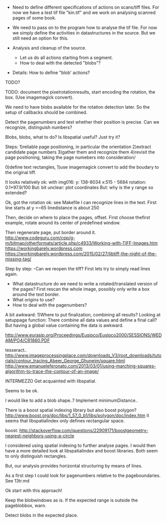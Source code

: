 
* Need to define different specifications of actions on scans/tiff files.
  For now we have a test tif file "kin.tif" and we work on analysing
  scanned pages of some book.

* We need to pass on to the program how to analyse the tif file.
  For now we simply define the activities in datastructures in the source.
  But we still need an option for this.

* Analysis and cleanup of the source.
  * Let us do all actions starting from a segment.
  * How to deal with the detected "blobs"?
* Details: How to define "blob' actions?
  

TODO?


TODO: document the pixelrotationresults, start encoding the rotation, the
box. (Use imagemagick convert).

We need to have blobs available for the rotation detection later.
So the setup of callbacks should be combined.

Detect the pagenumbers and test whether their position is precise.
Can we recognize, distinguish numbers?

Blobs, blobs, what to do?
Is libspatial useful?
Just try it?

Steps:
1)reliable page positioning, in particular the orientation
2)extract candidate page numbers
3)gather them and recognize them
4)revisit the page positioning, taking the page numebers into consideration/

0)define text rectangles,
1)use imagemagick convert to add the boudary to the original tiff. 

It looks relatively ok:
with img016:
y: 138-8034
x:515 - 5684
rotation: 0.1*97.9/100
But: bit unclear: plot coordinates
But: why is the y range so extended?

Ok, got the rotation ok: see Makefile
I can recognize lines in the text.
First line starts at y =~65  linedistance is about 250



Then, decide on where to place the pages, offset.
First choose thefirst example, rotate around its center of predefined 
window.

Then regenerate page, put border around it.
http://www.codeguru.com/cpp/g-m/bitmap/otherformats/article.php/c4933/Working-with-TIFF-Images.htm
https://workingbarely.wordpress.com
https://workingbarely.wordpress.com/2015/02/27/libtiff-the-night-of-the-missing-tag/

Step by step:
-Can we reopen the tiff?
    First lets try to simply read lines again.
- What datastructure do we need to write a rotated/translated version of
the pages?
    First rescan the whole image, possibly only write a box around the
    text border.
- What origins to use?
- How to deal with the pagenumbers?

A bit awkward:
1)Where to put finalization, combining all results?
Looking at setuppage function:
There combine all data values and define a final call?
But having a global value containing the data is awkward.


http://www.eurasip.org/Proceedings/Eusipco/Eusipco2000/SESSIONS/WEDAM/PO4/CR1860.PDF

tesseract..
http://www.imageprocessingplace.com/downloads_V3/root_downloads/tutorials/contour_tracing_Abeer_George_Ghuneim/square.html
http://www.emanueleferonato.com/2013/03/01/using-marching-squares-algorithm-to-trace-the-contour-of-an-image/

INTERMEZZO
Get acquainted with libspatial.

Seems to be ok.

I would like to add a blob shape..?
Implement minimumDistance..


There is a boost spatial indexing library but also boost polygon?
http://www.boost.org/doc/libs/1_57_0_b1/libs/polygon/doc/index.htm
it seems that libspatialindex only defines rectangular space.

boost:
http://stackoverflow.com/questions/22909171/boostgeometry-nearest-neighbors-using-a-circle


I considered using spatial indexing to further analyse pages.
I would then have a more detailed look at libspatialindex and boost libraries.
Both seem to only distinguish rectangles.

But, our analysis provides horizontal structuring by means of lines.

As a first step I could look for pagenumbers relative to the pageboundaries.
See 13tr.md

Ok start with this approach!

Keep the blobwindows as is. If the expected range is outside the pageblobbox,
warn.

Detect blobs in the expected place.


